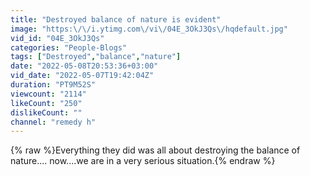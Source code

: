 ```yaml
---
title: "Destroyed balance of nature is evident"
image: "https:\/\/i.ytimg.com\/vi\/04E_3OkJ3Qs\/hqdefault.jpg"
vid_id: "04E_3OkJ3Qs"
categories: "People-Blogs"
tags: ["Destroyed","balance","nature"]
date: "2022-05-08T20:53:36+03:00"
vid_date: "2022-05-07T19:42:04Z"
duration: "PT9M52S"
viewcount: "2114"
likeCount: "250"
dislikeCount: ""
channel: "remedy h"
---
```

{% raw %}Everything they did was all about destroying the balance of nature.... now....we are in a very serious situation.{% endraw %}
